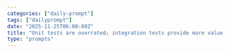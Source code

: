 ```yaml
---
categories: ["daily-prompt"]
tags: ["dailyprompt"]
date: "2025-11-25T06:00:00Z"
title: "Unit tests are overrated; integration tests provide more value."
type: "prompts"
---
```

